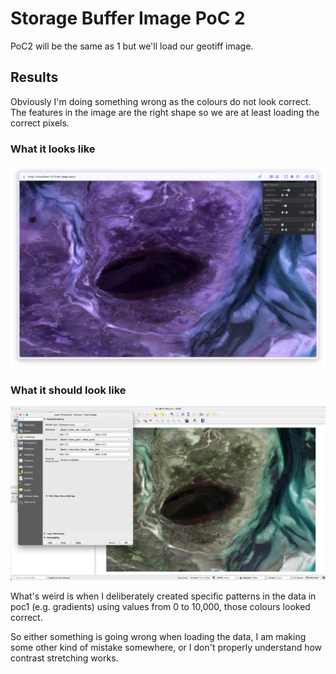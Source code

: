 # Storage Buffer Image PoC 2

PoC2 will be the same as 1 but we'll load our geotiff image.

## Results

Obviously I'm doing something wrong as the colours do not look correct.
The features in the image are the right shape so we are at least loading the correct pixels.

### What it looks like

![my-screenshot](./readme-assets/screenshot-mine.png)

### What it should look like

![qgis-screenshot](./readme-assets/screenshot-qgis.png)

What's weird is when I deliberately created specific patterns in the data in poc1
(e.g. gradients) using values from 0 to 10,000, those colours looked correct.

So either something is going wrong when loading the data, I am making some other kind of mistake somewhere,
or I don't properly understand how contrast stretching works.
